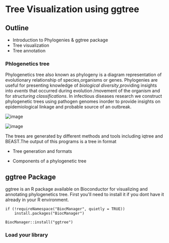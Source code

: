 # Tree Visualization using ggtree

## Outline

* Introduction to Phylogenies & ggtree package
* Tree visualization
* Tree annotation

### Phlogenetics tree

Phylogenetics tree also known as phylogeny is a diagram representation of evolutionary relationship of species,organisms or genes. Phylogenies are useful for presenting knowledge of *biological diversity*,providing insights into *events* that occurred during evolution /movement  of the organism  and for *structuring classifications*.
In infectious diseases research we construct phylogenetic trees using pathogen genomes inorder to provide insights on epidemiological linkage and probable source of an outbreak.

![image](https://github.com/user-attachments/assets/8235caf9-e144-46d3-bbb5-0cc258e35c22)

![image](https://github.com/user-attachments/assets/c88bbacf-a8d1-480a-a996-eb2115c9c9cc)

The trees are generated by different methods and tools including iqtree and BEAST.The output of this programs is a tree in format 

* Tree generation and formats
  
* Components of a phylogenetic tree


## ggtree Package

ggtree is an R package available on Bioconductor for visualizing and annotating phylogenetics tree.
First you'll need to install it if you dont have it already in your R environment.

```
if (!requireNamespace("BiocManager", quietly = TRUE))
    install.packages("BiocManager")

BiocManager::install("ggtree")

```
### Load your library

